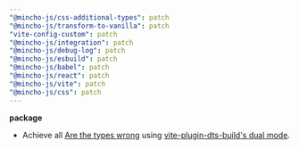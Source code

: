 ```yaml
---
"@mincho-js/css-additional-types": patch
"@mincho-js/transform-to-vanilla": patch
"vite-config-custom": patch
"@mincho-js/integration": patch
"@mincho-js/debug-log": patch
"@mincho-js/esbuild": patch
"@mincho-js/babel": patch
"@mincho-js/react": patch
"@mincho-js/vite": patch
"@mincho-js/css": patch
---
```


**package**
- Achieve all [Are the types wrong](https://github.com/arethetypeswrong/arethetypeswrong.github.io) using [vite-plugin-dts-build's dual mode](https://github.com/black7375/vite-plugin-dts-build#dual-module-support).
